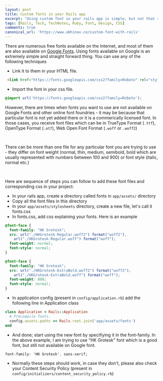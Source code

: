 ```yaml
---
layout: post
title: Custom fonts in your Rails app
excerpt: "Using custom font in your rails app is simple, but not that straight forward"
tags: [Rails, Tech, TechNotes, Ruby, Font, Design, CSS]
comments: true
canonical_url: 'https://www.abhinav.co/custom-font-with-rails'
---
```

There are numerous free fonts available on the Internet, and most of them are also available on [Google Fonts](https://fonts.google.com/). Using fonts available on Google is an extremely simple and straight forward thing. You can use any of the following techniques

* Link it to them in your HTML file.

```html
 <link href="https://fonts.googleapis.com/css2?family=Roboto" rel="stylesheet">
```
* Import the font in your css file.

```css
@import url('https://fonts.googleapis.com/css2?family=Roboto');
```

However, there are times when fonts you want to use are not available on Google Fonts and other online font foundries - it may be because that particular font is not yet added there or it is a commerically licensed font. In those cases, you receive font files which can be in TrueType Format (`.ttf`), OpenType Format (`.otf`), Web Open Font Format (`.woff` or `.woff2`)

<br />

There can be more than one file for any particular font you are trying to use - they differ on font weight (normal, thin, medium, semibold, bold which are usually represented with numbers between 100 and 900) or font style (italic, normal etc.)

<br />

Here are sequence of steps you can follow to add these font files and corresponding css in your project:
<br />
* In your rails app, create a directory called fonts in `app/assets/` directory
* Copy all the font files in this directory
* In your `app/assets/stylesheets` directory, create a new file, let's call it fonts.css
* In fonts.css, add css explaining your fonts. Here is an example

```css
@font-face {
  font-family: "HK Grotesk";
  src: url("./HKGrotesk-Regular.woff2") format("woff2"),
    url("./HKGrotesk-Regular.woff") format("woff");
  font-weight: normal;
  font-style: normal;
}

@font-face {
  font-family: "HK Grotesk";
  src: url("./HKGrotesk-ExtraBold.woff2") format("woff2"),
    url("./HKGrotesk-ExtraBold.woff") format("woff");
  font-weight: 800;
  font-style: normal;
}
```
* In application config (present in `config/application.rb`) add the following line in Application class

```ruby
class Application < Rails::Application
  # Precompile fonts.
  config.assets.paths << Rails.root.join('app/assets/fonts')
end
```
* And done; start using the new font by specifiying it in the font-family. In the above example, I am trying to use "HK Grotesk" font which is a good font, but still not available on Google font.

```css
font-family: 'HK Grotesk', sans-serif;
```

* Normally these steps should work, in case they don't, please also check your Content Security Policy (present in `config/initializers/content_security_policy.rb`)
